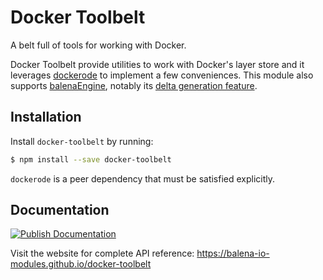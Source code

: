 # Docker Toolbelt

A belt full of tools for working with Docker.

Docker Toolbelt provide utilities to work with Docker's layer store and it leverages [dockerode](https://github.com/apocas/dockerode) to implement a few conveniences. This module also supports [balenaEngine](https://github.com/balena-os/balena-engine), notably its [delta generation feature](https://www.balena.io/engine/docs/#Container-deltas).

## Installation

Install `docker-toolbelt` by running:

```sh
$ npm install --save docker-toolbelt
```

`dockerode` is a peer dependency that must be satisfied explicitly.

## Documentation

[![Publish Documentation](https://github.com/balena-io-modules/docker-toolbelt/actions/workflows/publish-docs.yml/badge.svg)](https://github.com/balena-io-modules/docker-toolbelt/actions/workflows/publish-docs.yml)

Visit the website for complete API reference: https://balena-io-modules.github.io/docker-toolbelt
